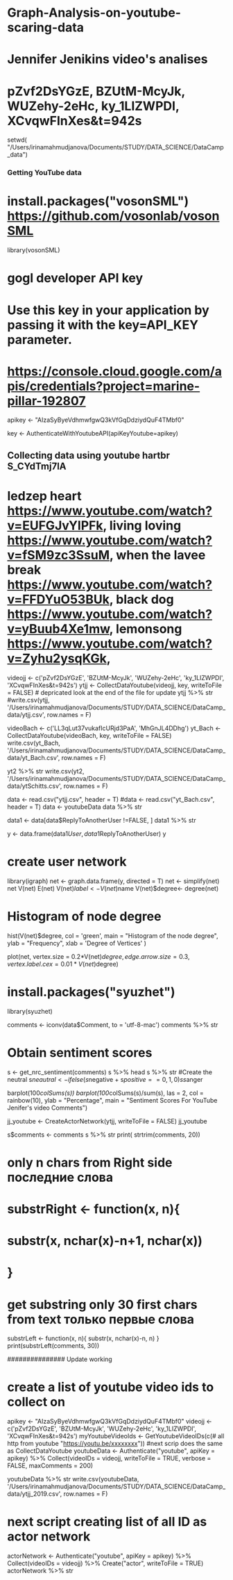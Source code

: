 # Graph-Analysis-on-youtube-scaring-data
# Jennifer Jenikins video's analises
#
#  pZvf2DsYGzE, BZUtM-McyJk, WUZehy-2eHc, ky_1LIZWPDI, XCvqwFInXes&t=942s
setwd( "/Users/irinamahmudjanova/Documents/STUDY/DATA_SCIENCE/DataCamp_data")
### Getting YouTube data
# install.packages("vosonSML") https://github.com/vosonlab/vosonSML
library(vosonSML)
# gogl developer API key

# Use this key in your application by passing it with the key=API_KEY parameter.
#   https://console.cloud.google.com/apis/credentials?project=marine-pillar-192807

apikey <- "AIzaSyByeVdhmwfgwQ3kVfGqDdziydQuF4TMbf0"

key <- AuthenticateWithYoutubeAPI(apiKeyYoutube=apikey)


## Collecting data using youtube  hartbr S_CYdTmj7lA

# ledzep heart https://www.youtube.com/watch?v=EUFGJvYlPFk,  living loving https://www.youtube.com/watch?v=fSM9zc3SsuM, when the lavee break https://www.youtube.com/watch?v=FFDYuO53BUk, black dog https://www.youtube.com/watch?v=yBuub4Xe1mw, lemonsong https://www.youtube.com/watch?v=Zyhu2ysqKGk,
videojj <- c('pZvf2DsYGzE', 'BZUtM-McyJk', 'WUZehy-2eHc', 'ky_1LIZWPDI', 'XCvqwFInXes&t=942s')
ytjj <- CollectDataYoutube(videojj, key, writeToFile = FALSE) # depricated look at the end of the file for update
ytjj %>% str
#write.csv(ytjj, '/Users/irinamahmudjanova/Documents/STUDY/DATA_SCIENCE/DataCamp_data/ytjj.csv', row.names = F)



videoBach <- c('LL3qLut37vukafIcURjd3PaA', 'MhGnJL4DDhg')
yt_Bach <- CollectDataYoutube(videoBach, key, writeToFile = FALSE)
write.csv(yt_Bach, '/Users/irinamahmudjanova/Documents/STUDY/DATA_SCIENCE/DataCamp_data/yt_Bach.csv', row.names = F)

yt2 %>% str
write.csv(yt2, '/Users/irinamahmudjanova/Documents/STUDY/DATA_SCIENCE/DataCamp_data/ytSchitts.csv', row.names = F)


data <- read.csv("ytjj.csv", header = T)
#data <- read.csv("yt_Bach.csv", header = T)
data <- youtubeData
data %>% str

data1 <- data[data$ReplyToAnotherUser !=FALSE, ]
data1 %>% str

y <- data.frame(data1$User, data1$ReplyToAnotherUser)
y
# create user network
library(igraph)
net <-  graph.data.frame(y, directed = T)
net <- simplify(net)
net
V(net)
E(net)
V(net)$label <- V(net)$name
V(net)$degree<- degree(net)

# Histogram of node degree
hist(V(net)$degree,
     col = 'green',
     main = "Histogram of the node degree",
     ylab = "Frequency",
     xlab = 'Degree of Vertices'
)

plot(net,
     vertex.size = 0.2*V(net)$degree,
     edge.arrow.size = 0.3,
     vertex.label.cex = 0.01*V(net)$degree)

# install.packages("syuzhet")
library(syuzhet)

comments <- iconv(data$Comment, to = 'utf-8-mac')
comments %>% str
# Obtain sentiment scores
s <- get_nrc_sentiment(comments)
s %>% head
s %>% str
#Create the neutral
s$neautral <- ifelse(s$negative + s$positive ==0, 1, 0)
s %>% head(10)
s$anger


barplot(100*colSums(s))
barplot(100*colSums(s)/sum(s),
        las = 2,
        col = rainbow(10),
        ylab = "Percentage",
        main = "Sentiment Scores For YouTube Jenifer's video Comments")


jj_youtube <- CreateActorNetwork(ytjj, writeToFile = FALSE)
jj_youtube

s$comments <- comments
s %>% str
print( strtrim(comments, 20))

# only n chars from Right side    последние слова
# substrRight <- function(x, n){
#   substr(x, nchar(x)-n+1, nchar(x))
# }

# get substring only 30 first chars from text только первые слова
substrLeft <- function(x, n){
  substr(x, nchar(x)-n, n)
}
print(substrLeft(comments, 30))



###############  Update working

# create a list of youtube video ids to collect on
apikey <- "AIzaSyByeVdhmwfgwQ3kVfGqDdziydQuF4TMbf0"
videojj <- c('pZvf2DsYGzE', 'BZUtM-McyJk', 'WUZehy-2eHc', 'ky_1LIZWPDI', 'XCvqwFInXes&t=942s')
myYoutubeVideoIds <- GetYoutubeVideoIDs(c(# all http from youtube
                                          "https://youtu.be/xxxxxxxx"))
#next scrip does the same as CollectDataYoutube
youtubeData <- Authenticate("youtube", apiKey = apikey) %>% 
      Collect(videoIDs = videojj, writeToFile = TRUE, verbose = FALSE, maxComments = 200)
  
youtubeData %>% str
write.csv(youtubeData, '/Users/irinamahmudjanova/Documents/STUDY/DATA_SCIENCE/DataCamp_data/ytjj_2019.csv', row.names = F)


# next script creating list of all ID as actor network
actorNetwork <- Authenticate("youtube", apiKey = apikey) %>%
  Collect(videoIDs = videojj) %>%
  Create("actor", writeToFile = TRUE)
actorNetwork %>% str
